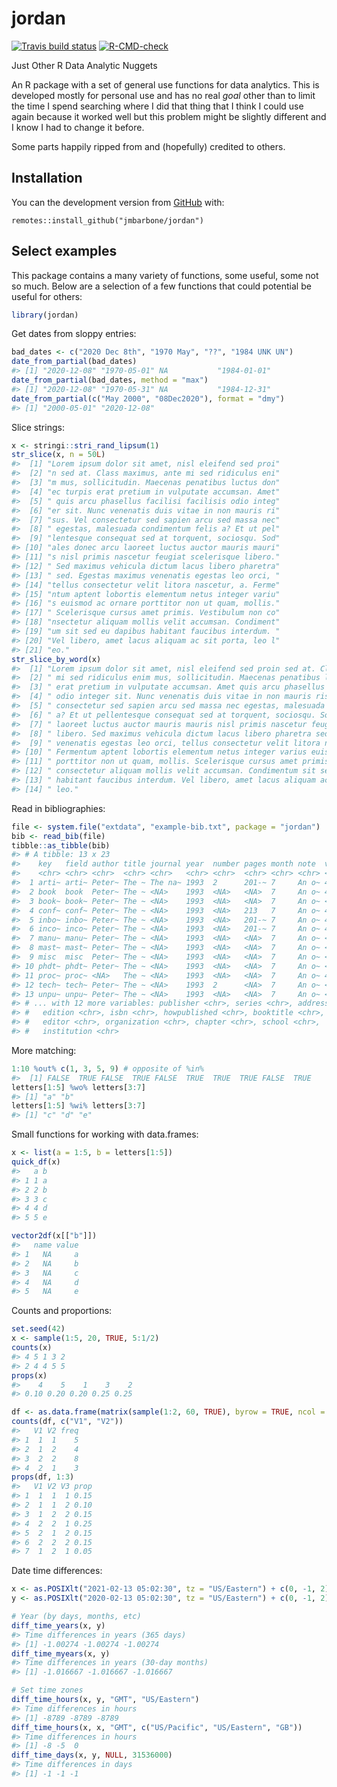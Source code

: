 
<!-- README.md is generated from README.Rmd. Please edit that file -->

# jordan

<!-- badges: start -->

[![Travis build
status](https://travis-ci.com/jmbarbone/jordan.svg?branch=main)](https://travis-ci.com/jmbarbone/jordan)
[![R-CMD-check](https://github.com/jmbarbone/jordan/workflows/R-CMD-check/badge.svg)](https://github.com/jmbarbone/jordan/actions)
<!-- badges: end -->

Just Other R Data Analytic Nuggets

An R package with a set of general use functions for data analytics.
This is developed mostly for personal use and has no real *goal* other
than to limit the time I spend searching where I did that thing that I
think I could use again because it worked well but this problem might be
slightly different and I know I had to change it before.

Some parts happily ripped from and (hopefully) credited to others.

## Installation

You can the development version from
[GitHub](https://github.com/jmbarbone/jordan) with:

    remotes::install_github("jmbarbone/jordan")

## Select examples

This package contains a many variety of functions, some useful, some not
so much. Below are a selection of a few functions that could potential
be useful for others:

``` r
library(jordan)
```

Get dates from sloppy entries:

``` r
bad_dates <- c("2020 Dec 8th", "1970 May", "??", "1984 UNK UN")
date_from_partial(bad_dates)
#> [1] "2020-12-08" "1970-05-01" NA           "1984-01-01"
date_from_partial(bad_dates, method = "max")
#> [1] "2020-12-08" "1970-05-31" NA           "1984-12-31"
date_from_partial(c("May 2000", "08Dec2020"), format = "dmy")
#> [1] "2000-05-01" "2020-12-08"
```

Slice strings:

``` r
x <- stringi::stri_rand_lipsum(1)
str_slice(x, n = 50L)
#>  [1] "Lorem ipsum dolor sit amet, nisl eleifend sed proi"
#>  [2] "n sed at. Class maximus, ante mi sed ridiculus eni"
#>  [3] "m mus, sollicitudin. Maecenas penatibus luctus don"
#>  [4] "ec turpis erat pretium in vulputate accumsan. Amet"
#>  [5] " quis arcu phasellus facilisi facilisis odio integ"
#>  [6] "er sit. Nunc venenatis duis vitae in non mauris ri"
#>  [7] "sus. Vel consectetur sed sapien arcu sed massa nec"
#>  [8] " egestas, malesuada condimentum felis a? Et ut pel"
#>  [9] "lentesque consequat sed at torquent, sociosqu. Sod"
#> [10] "ales donec arcu laoreet luctus auctor mauris mauri"
#> [11] "s nisl primis nascetur feugiat scelerisque libero."
#> [12] " Sed maximus vehicula dictum lacus libero pharetra"
#> [13] " sed. Egestas maximus venenatis egestas leo orci, "
#> [14] "tellus consectetur velit litora nascetur, a. Ferme"
#> [15] "ntum aptent lobortis elementum netus integer variu"
#> [16] "s euismod ac ornare porttitor non ut quam, mollis."
#> [17] " Scelerisque cursus amet primis. Vestibulum non co"
#> [18] "nsectetur aliquam mollis velit accumsan. Condiment"
#> [19] "um sit sed eu dapibus habitant faucibus interdum. "
#> [20] "Vel libero, amet lacus aliquam ac sit porta, leo l"
#> [21] "eo."
str_slice_by_word(x)
#>  [1] "Lorem ipsum dolor sit amet, nisl eleifend sed proin sed at. Class maximus, ante" 
#>  [2] " mi sed ridiculus enim mus, sollicitudin. Maecenas penatibus luctus donec turpis"
#>  [3] " erat pretium in vulputate accumsan. Amet quis arcu phasellus facilisi facilisis"
#>  [4] " odio integer sit. Nunc venenatis duis vitae in non mauris risus. Vel"           
#>  [5] " consectetur sed sapien arcu sed massa nec egestas, malesuada condimentum felis" 
#>  [6] " a? Et ut pellentesque consequat sed at torquent, sociosqu. Sodales donec arcu"  
#>  [7] " laoreet luctus auctor mauris mauris nisl primis nascetur feugiat scelerisque"   
#>  [8] " libero. Sed maximus vehicula dictum lacus libero pharetra sed. Egestas maximus" 
#>  [9] " venenatis egestas leo orci, tellus consectetur velit litora nascetur, a."       
#> [10] " Fermentum aptent lobortis elementum netus integer varius euismod ac ornare"     
#> [11] " porttitor non ut quam, mollis. Scelerisque cursus amet primis. Vestibulum non"  
#> [12] " consectetur aliquam mollis velit accumsan. Condimentum sit sed eu dapibus"      
#> [13] " habitant faucibus interdum. Vel libero, amet lacus aliquam ac sit porta, leo"   
#> [14] " leo."
```

Read in bibliographies:

``` r
file <- system.file("extdata", "example-bib.txt", package = "jordan")
bib <- read_bib(file)
tibble::as_tibble(bib)
#> # A tibble: 13 x 23
#>    key   field author title journal year  number pages month note  volume
#>    <chr> <chr> <chr>  <chr> <chr>   <chr> <chr>  <chr> <chr> <chr> <chr> 
#>  1 arti~ arti~ Peter~ The ~ The na~ 1993  2      201-~ 7     An o~ 4     
#>  2 book  book  Peter~ The ~ <NA>    1993  <NA>   <NA>  7     An o~ 4     
#>  3 book~ book~ Peter~ The ~ <NA>    1993  <NA>   <NA>  7     An o~ <NA>  
#>  4 conf~ conf~ Peter~ The ~ <NA>    1993  <NA>   213   7     An o~ 4     
#>  5 inbo~ inbo~ Peter~ The ~ <NA>    1993  <NA>   201-~ 7     An o~ 4     
#>  6 inco~ inco~ Peter~ The ~ <NA>    1993  <NA>   201-~ 7     An o~ 4     
#>  7 manu~ manu~ Peter~ The ~ <NA>    1993  <NA>   <NA>  7     An o~ <NA>  
#>  8 mast~ mast~ Peter~ The ~ <NA>    1993  <NA>   <NA>  7     An o~ <NA>  
#>  9 misc  misc  Peter~ The ~ <NA>    1993  <NA>   <NA>  7     An o~ <NA>  
#> 10 phdt~ phdt~ Peter~ The ~ <NA>    1993  <NA>   <NA>  7     An o~ <NA>  
#> 11 proc~ proc~ <NA>   The ~ <NA>    1993  <NA>   <NA>  7     An o~ 4     
#> 12 tech~ tech~ Peter~ The ~ <NA>    1993  2      <NA>  7     An o~ <NA>  
#> 13 unpu~ unpu~ Peter~ The ~ <NA>    1993  <NA>   <NA>  7     An o~ <NA>  
#> # ... with 12 more variables: publisher <chr>, series <chr>, address <chr>,
#> #   edition <chr>, isbn <chr>, howpublished <chr>, booktitle <chr>,
#> #   editor <chr>, organization <chr>, chapter <chr>, school <chr>,
#> #   institution <chr>
```

More matching:

``` r
1:10 %out% c(1, 3, 5, 9) # opposite of %in% 
#>  [1] FALSE  TRUE FALSE  TRUE FALSE  TRUE  TRUE  TRUE FALSE  TRUE
letters[1:5] %wo% letters[3:7]
#> [1] "a" "b"
letters[1:5] %wi% letters[3:7]
#> [1] "c" "d" "e"
```

Small functions for working with data.frames:

``` r
x <- list(a = 1:5, b = letters[1:5])
quick_df(x)
#>   a b
#> 1 1 a
#> 2 2 b
#> 3 3 c
#> 4 4 d
#> 5 5 e

vector2df(x[["b"]])
#>   name value
#> 1   NA     a
#> 2   NA     b
#> 3   NA     c
#> 4   NA     d
#> 5   NA     e
```

Counts and proportions:

``` r
set.seed(42)
x <- sample(1:5, 20, TRUE, 5:1/2)
counts(x)
#> 4 5 1 3 2 
#> 2 4 4 5 5
props(x)
#>    4    5    1    3    2 
#> 0.10 0.20 0.20 0.25 0.25

df <- as.data.frame(matrix(sample(1:2, 60, TRUE), byrow = TRUE, ncol = 3))
counts(df, c("V1", "V2"))
#>   V1 V2 freq
#> 1  1  1    5
#> 2  1  2    4
#> 3  2  2    8
#> 4  2  1    3
props(df, 1:3)
#>   V1 V2 V3 prop
#> 1  1  1  1 0.15
#> 2  1  1  2 0.10
#> 3  1  2  2 0.15
#> 4  2  2  1 0.25
#> 5  2  1  2 0.15
#> 6  2  2  2 0.15
#> 7  1  2  1 0.05
```

Date time differences:

``` r
x <- as.POSIXlt("2021-02-13 05:02:30", tz = "US/Eastern") + c(0, -1, 2) * 3600
y <- as.POSIXlt("2020-02-13 05:02:30", tz = "US/Eastern") + c(0, -1, 2) * 3600

# Year (by days, months, etc)
diff_time_years(x, y)
#> Time differences in years (365 days)
#> [1] -1.00274 -1.00274 -1.00274
diff_time_myears(x, y)
#> Time differences in years (30-day months)
#> [1] -1.016667 -1.016667 -1.016667

# Set time zones
diff_time_hours(x, y, "GMT", "US/Eastern")                         
#> Time differences in hours
#> [1] -8789 -8789 -8789
diff_time_hours(x, x, "GMT", c("US/Pacific", "US/Eastern", "GB"))
#> Time differences in hours
#> [1] -8 -5  0
diff_time_days(x, y, NULL, 31536000) 
#> Time differences in days
#> [1] -1 -1 -1
```
